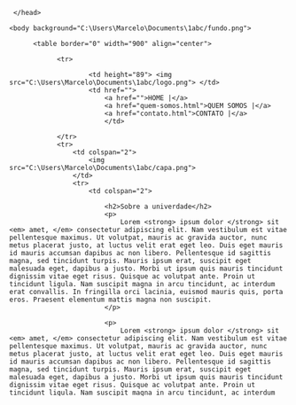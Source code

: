 <!doctype html>

<html>
    <head>
        <title>UNES - Página principal</title>
        <meta charset="utf-8">
        
     </head>

    <body background="C:\Users\Marcelo\Documents\1abc/fundo.png">
        
          <table border="0" width="900" align="center">

                <tr>

                        <td height="89"> <img src="C:\Users\Marcelo\Documents\1abc/logo.png"> </td>
                        <td href="">
                            <a href="">HOME |</a>
                            <a href="quem-somos.html">QUEM SOMOS |</a>
                            <a href="contato.html">CONTATO |</a>
                            </td>

                </tr>
                <tr>
                    <td colspan="2">
                        <img src="C:\Users\Marcelo\Documents\1abc/capa.png">
                    </td>
                    <tr>
                        <td colspan="2">

                            <h2>Sobre a univerdade</h2>
                            <p>
                                Lorem <strong> ipsum dolor </strong> sit <em> amet, </em> consectetur adipiscing elit. Nam vestibulum est vitae pellentesque maximus. Ut volutpat, mauris ac gravida auctor, nunc metus placerat justo, at luctus velit erat eget leo. Duis eget mauris id mauris accumsan dapibus ac non libero. Pellentesque id sagittis magna, sed tincidunt turpis. Mauris ipsum erat, suscipit eget malesuada eget, dapibus a justo. Morbi ut ipsum quis mauris tincidunt dignissim vitae eget risus. Quisque ac volutpat ante. Proin ut tincidunt ligula. Nam suscipit magna in arcu tincidunt, ac interdum erat convallis. In fringilla orci lacinia, euismod mauris quis, porta eros. Praesent elementum mattis magna non suscipit.
                            </p>

                            <p>
                                Lorem <strong> ipsum dolor </strong> sit <em> amet, </em> consectetur adipiscing elit. Nam vestibulum est vitae pellentesque maximus. Ut volutpat, mauris ac gravida auctor, nunc metus placerat justo, at luctus velit erat eget leo. Duis eget mauris id mauris accumsan dapibus ac non libero. Pellentesque id sagittis magna, sed tincidunt turpis. Mauris ipsum erat, suscipit eget malesuada eget, dapibus a justo. Morbi ut ipsum quis mauris tincidunt dignissim vitae eget risus. Quisque ac volutpat ante. Proin ut tincidunt ligula. Nam suscipit magna in arcu tincidunt, ac interdum erat convallis. In fringilla orci lacinia, euismod mauris quis, porta eros. Praesent elementum mattis magna non suscipit.
                            </p>

                        </td>
                    </tr>

                        <tr>
                            <td colspan="2" align="center">
                                <h4> Todos os direitos reservados</h4>
                            </td>

                        </tr>
                </tr>



          </table>
       
    </body>
    
</html>  
